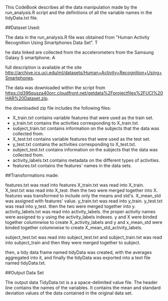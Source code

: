 This CodeBook describes all the data manipulation made by the run_analysis.R script and the definitions of all the variable names in the 
tidyData.txt file. 

##Dataset Used:

The data in the run_analysis.R file was obtained from "Human Activity Recognition Using Smartphones Data Set". T

he data linked are collected from the accelerometers from the Samsung Galaxy S smartphone. A 

full description is available at the site http://archive.ics.uci.edu/ml/datasets/Human+Activity+Recognition+Using+Smartphones.

The data was downloaded within the script from https://d396qusza40orc.cloudfront.net/getdata%2Fprojectfiles%2FUCI%20HAR%20Dataset.zip.

the downloaded zip file includes the following files:

- X_train.txt contains variable features that were used as the train set.
- y_train.txt contains the activities corresponding to X_train.txt.
- subject_train.txt contains information on the subjects that the data was collected from.
- X_test.txt contains variable features that were used as the test set.
- y_test.txt contains the activities corresponding to X_test.txt.
- subject_test.txt contains information on the subjects that the data was collected from.
- activity_labels.txt contains metadata on the different types of activities.
- features.txt contains the features' names in the data sets.

##Transformations made:

features.txt was read into features
X_train.txt was read into X_train.
X_test.txt was read into X_test.
then the two were merged together into X.
features was transformed to include only the means and std's.
X_mean_std was assigned with features' value.
y_train.txt was read into y_train.
y_test.txt was read into y_test.
then the two were merged together into y.
activity_labels.txt was read into activity_labels.
the proper activity names were assigned to y using the activity_labels indexes.
y and X were binded together columnwise to create X_activity_labels 
and y and x_mean_std were binded together columnwise to create X_mean_std_activity_labels.

subject_test.txt was read into subject_test.txt and subject_train.txt was read into subject_train and then they were merged together
to subject.

then, a tidy data frame named tidyData was created, with the averages aggregated into it, and finally the tidyData was exported into 
a text file named tidyData.txt.

##Output Data Set

The output data TidyData.txt is a a space-delimited value file. The header line contains the names of the variables. 
It contains the mean and standard deviation values of the data contained in the original data set. 


